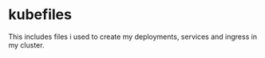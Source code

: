 # kubefiles
This includes files i used to create my deployments, services and ingress in my cluster.
